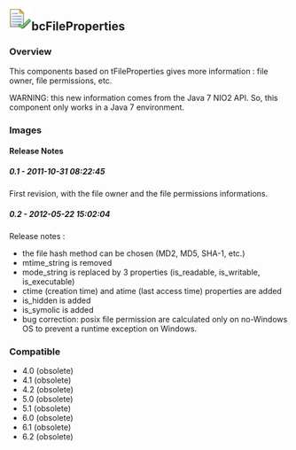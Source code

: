 ## <img src='./logo.jpg' width='40' height='40'>bcFileProperties

### Overview
This components based on tFileProperties gives more information : file owner, file permissions, etc.

WARNING: this new information comes from the Java 7 NIO2 API. So, this component only works in a Java 7 environment.
### Images




#### Release Notes

##### 0.1 - 2011-10-31 08:22:45
First revision, with the file owner and the file permissions informations.
##### 0.2 - 2012-05-22 15:02:04
Release notes :
- the file hash method can be chosen (MD2, MD5, SHA-1, etc.)
- mtime_string is removed
- mode_string is replaced by 3 properties (is_readable, is_writable, is_executable)
- ctime (creation time) and atime (last access time) properties are added
- is_hidden is added
- is_symolic is added
- bug correction: posix file permission are calculated only on no-Windows OS to prevent a runtime exception on Windows.
### Compatible
 -  4.0 (obsolete)
 -   4.1 (obsolete)
 -   4.2 (obsolete)
 -   5.0 (obsolete)
 -   5.1 (obsolete)
 -   6.0 (obsolete)
 -   6.1 (obsolete)
 -   6.2 (obsolete)